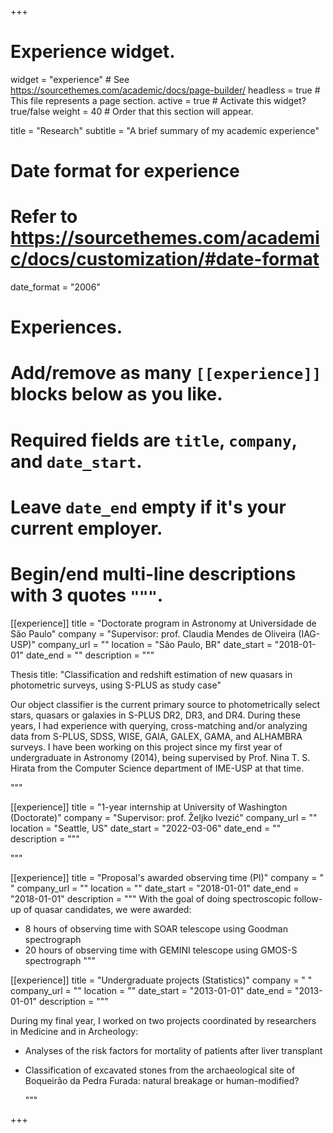 +++
# Experience widget.
widget = "experience"  # See https://sourcethemes.com/academic/docs/page-builder/
headless = true  # This file represents a page section.
active = true  # Activate this widget? true/false
weight = 40  # Order that this section will appear.

title = "Research"
subtitle = "A brief summary of my academic experience"

# Date format for experience
#   Refer to https://sourcethemes.com/academic/docs/customization/#date-format
date_format = "2006"

# Experiences.
#   Add/remove as many `[[experience]]` blocks below as you like.
#   Required fields are `title`, `company`, and `date_start`.
#   Leave `date_end` empty if it's your current employer.
#   Begin/end multi-line descriptions with 3 quotes `"""`.
[[experience]]
  title = "Doctorate program in Astronomy at Universidade de São Paulo"
  company = "Supervisor: prof. Claudia Mendes de Oliveira (IAG-USP)"
  company_url = ""
  location = "São Paulo, BR"
  date_start = "2018-01-01"
  date_end = ""
  description = """

Thesis title: "Classification and redshift estimation of new quasars in photometric surveys, using S-PLUS as study case"

Our object classifier is the current primary source to photometrically select stars, quasars or galaxies in S-PLUS DR2, DR3, and DR4. During these years, I had experience with querying, cross-matching and/or analyzing data from S-PLUS, SDSS, WISE, GAIA, GALEX, GAMA, and ALHAMBRA surveys. I have been working on this project since my first year of undergraduate in Astronomy (2014), being supervised by Prof. Nina T. S. Hirata from the Computer Science department of IME-USP at that time.


  """

[[experience]]
  title = "1-year internship at University of Washington (Doctorate)"
  company = "Supervisor: prof. Željko Ivezić"
  company_url = ""
  location = "Seattle, US"
  date_start = "2022-03-06"
  date_end = ""
  description = """
  
  """

[[experience]]
  title = "Proposal's awarded observing time (PI)"
  company = " "
  company_url = ""
  location = ""
  date_start = "2018-01-01"
  date_end = "2018-01-01"
  description = """
  With the goal of doing spectroscopic follow-up of quasar candidates, we were awarded: 
  
  * 8 hours of observing time with SOAR telescope using Goodman spectrograph 
  * 20 hours of observing time with GEMINI telescope using GMOS-S spectrograph
  """

[[experience]]
  title = "Undergraduate projects (Statistics)"
  company = " "
  company_url = ""
  location = ""
  date_start = "2013-01-01"
  date_end = "2013-01-01"
  description = """
 
During my final year, I worked on two projects coordinated by researchers in Medicine and in Archeology:

* Analyses of the risk factors for mortality of patients after liver transplant
* Classification of excavated stones from the archaeological site of Boqueirão da Pedra Furada: natural breakage or human-modified? 

  """

+++
